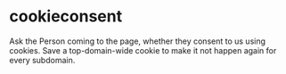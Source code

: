 # cookieconsent

Ask the Person coming to the page, whether they consent to us using cookies. Save a top-domain-wide cookie to make it not happen again for every subdomain.